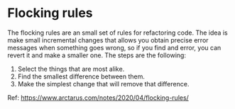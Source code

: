 # Flocking rules

The flocking rules are an small set of rules for refactoring code. The idea is make small incremental changes that allows you obtain precise error messages when something goes wrong, so if you find and error, you can revert it and make a smaller one. The steps are the following:

1. Select the things that are most alike.
2. Find the smallest difference between them.
3. Make the simplest change that will remove that difference.

Ref: https://www.arctarus.com/notes/2020/04/flocking-rules/
